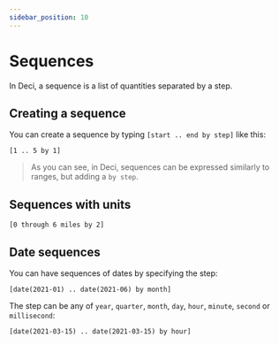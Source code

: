 ```yaml
---
sidebar_position: 10
---
```


# Sequences

In Deci, a sequence is a list of quantities separated by a step.

## Creating a sequence

You can create a sequence by typing `[start .. end by step]` like this:

```deci live
[1 .. 5 by 1]
```

> As you can see, in Deci, sequences can be expressed similarly to ranges, but adding a `by step`.

## Sequences with units

```deci live
[0 through 6 miles by 2]
```

## Date sequences

You can have sequences of dates by specifying the step:

```deci live
[date(2021-01) .. date(2021-06) by month]
```

The step can be any of `year`, `quarter`, `month`, `day`, `hour`, `minute`, `second` or `millisecond`:

```deci live
[date(2021-03-15) .. date(2021-03-15) by hour]
```
